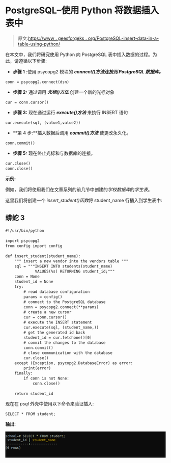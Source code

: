 # PostgreSQL–使用 Python 将数据插入表中

> 原文:[https://www . geesforgeks . org/PostgreSQL-insert-data-in-a-table-using-python/](https://www.geeksforgeeks.org/postgresql-insert-data-into-a-table-using-python/)

在本文中，我们将研究使用 Python 向 PostgreSQL 表中插入数据的过程。为此，请遵循以下步骤:

*   **步骤 1** :使用 psycopg2 模块的 ***connect()方法连接到 PostgreSQL 数据库。***

```
conn = psycopg2.connect(dsn)

```

*   **步骤 2:** 通过调用 ***光标()方法*** 创建一个新的光标对象

```
cur = conn.cursor()

```

*   **步骤 3:** 现在通过运行 ***execute()方法*** 来执行 INSERT 语句

```
cur.execute(sql, (value1,value2))

```

*   **第 4 步:**插入数据后调用 ***commit()方法*** 使更改永久化。

```
conn.commit()

```

*   **步骤 5:** 现在终止光标和与数据库的连接。

```
cur.close()
conn.close()

```

**示例:**

例如，我们将使用我们在文章系列的前几节中创建的*学校数据库*的*学生表*。

这里我们将创建一个 *insert_student()函数*将 student_name 行插入到学生表中:

## 蟒蛇 3

```
#!/usr/bin/python

import psycopg2
from config import config

def insert_student(student_name):
    """ insert a new vendor into the vendors table """
    sql = """INSERT INTO students(student_name)
             VALUES(%s) RETURNING student_id;"""
    conn = None
    student_id = None
    try:
        # read database configuration
        params = config()
        # connect to the PostgreSQL database
        conn = psycopg2.connect(**params)
        # create a new cursor
        cur = conn.cursor()
        # execute the INSERT statement
        cur.execute(sql, (student_name,))
        # get the generated id back
        student_id = cur.fetchone()[0]
        # commit the changes to the database
        conn.commit()
        # close communication with the database
        cur.close()
    except (Exception, psycopg2.DatabaseError) as error:
        print(error)
    finally:
        if conn is not None:
            conn.close()

    return student_id
```

现在在 *psql* 外壳中使用以下命令来验证插入:

```
SELECT * FROM student;

```

**输出:**

![](img/548b18607ed03e7ff827c06642ecc270.png)
